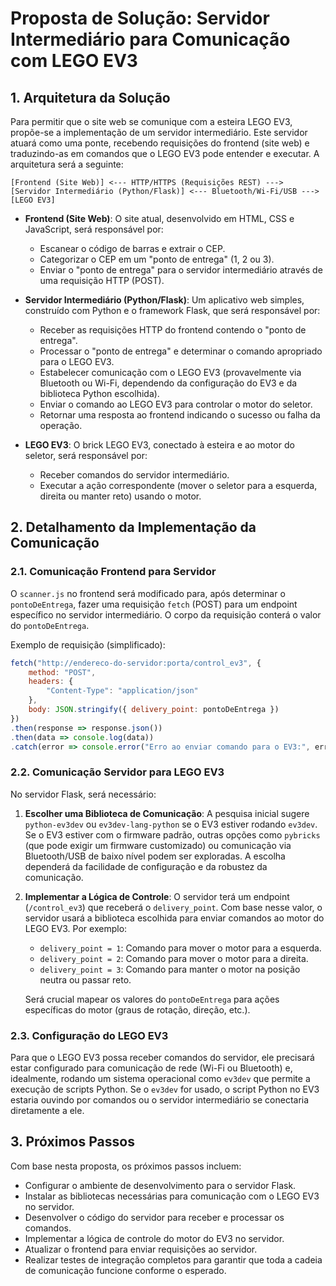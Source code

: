 # Proposta de Solução: Servidor Intermediário para Comunicação com LEGO EV3

## 1. Arquitetura da Solução

Para permitir que o site web se comunique com a esteira LEGO EV3, propõe-se a implementação de um servidor intermediário. Este servidor atuará como uma ponte, recebendo requisições do frontend (site web) e traduzindo-as em comandos que o LEGO EV3 pode entender e executar. A arquitetura será a seguinte:

```
[Frontend (Site Web)] <--- HTTP/HTTPS (Requisições REST) ---> [Servidor Intermediário (Python/Flask)] <--- Bluetooth/Wi-Fi/USB ---> [LEGO EV3]
```

-   **Frontend (Site Web)**: O site atual, desenvolvido em HTML, CSS e JavaScript, será responsável por:
    -   Escanear o código de barras e extrair o CEP.
    -   Categorizar o CEP em um "ponto de entrega" (1, 2 ou 3).
    -   Enviar o "ponto de entrega" para o servidor intermediário através de uma requisição HTTP (POST).

-   **Servidor Intermediário (Python/Flask)**: Um aplicativo web simples, construído com Python e o framework Flask, que será responsável por:
    -   Receber as requisições HTTP do frontend contendo o "ponto de entrega".
    -   Processar o "ponto de entrega" e determinar o comando apropriado para o LEGO EV3.
    -   Estabelecer comunicação com o LEGO EV3 (provavelmente via Bluetooth ou Wi-Fi, dependendo da configuração do EV3 e da biblioteca Python escolhida).
    -   Enviar o comando ao LEGO EV3 para controlar o motor do seletor.
    -   Retornar uma resposta ao frontend indicando o sucesso ou falha da operação.

-   **LEGO EV3**: O brick LEGO EV3, conectado à esteira e ao motor do seletor, será responsável por:
    -   Receber comandos do servidor intermediário.
    -   Executar a ação correspondente (mover o seletor para a esquerda, direita ou manter reto) usando o motor.

## 2. Detalhamento da Implementação da Comunicação

### 2.1. Comunicação Frontend para Servidor

O `scanner.js` no frontend será modificado para, após determinar o `pontoDeEntrega`, fazer uma requisição `fetch` (POST) para um endpoint específico no servidor intermediário. O corpo da requisição conterá o valor do `pontoDeEntrega`.

Exemplo de requisição (simplificado):

```javascript
fetch("http://endereco-do-servidor:porta/control_ev3", {
    method: "POST",
    headers: {
        "Content-Type": "application/json"
    },
    body: JSON.stringify({ delivery_point: pontoDeEntrega })
})
.then(response => response.json())
.then(data => console.log(data))
.catch(error => console.error("Erro ao enviar comando para o EV3:", error));
```

### 2.2. Comunicação Servidor para LEGO EV3

No servidor Flask, será necessário:

1.  **Escolher uma Biblioteca de Comunicação**: A pesquisa inicial sugere `python-ev3dev` ou `ev3dev-lang-python` se o EV3 estiver rodando `ev3dev`. Se o EV3 estiver com o firmware padrão, outras opções como `pybricks` (que pode exigir um firmware customizado) ou comunicação via Bluetooth/USB de baixo nível podem ser exploradas. A escolha dependerá da facilidade de configuração e da robustez da comunicação.

2.  **Implementar a Lógica de Controle**: O servidor terá um endpoint (`/control_ev3`) que receberá o `delivery_point`. Com base nesse valor, o servidor usará a biblioteca escolhida para enviar comandos ao motor do LEGO EV3. Por exemplo:

    -   `delivery_point = 1`: Comando para mover o motor para a esquerda.
    -   `delivery_point = 2`: Comando para mover o motor para a direita.
    -   `delivery_point = 3`: Comando para manter o motor na posição neutra ou passar reto.

    Será crucial mapear os valores do `pontoDeEntrega` para ações específicas do motor (graus de rotação, direção, etc.).

### 2.3. Configuração do LEGO EV3

Para que o LEGO EV3 possa receber comandos do servidor, ele precisará estar configurado para comunicação de rede (Wi-Fi ou Bluetooth) e, idealmente, rodando um sistema operacional como `ev3dev` que permite a execução de scripts Python. Se o `ev3dev` for usado, o script Python no EV3 estaria ouvindo por comandos ou o servidor intermediário se conectaria diretamente a ele.

## 3. Próximos Passos

Com base nesta proposta, os próximos passos incluem:

-   Configurar o ambiente de desenvolvimento para o servidor Flask.
-   Instalar as bibliotecas necessárias para comunicação com o LEGO EV3 no servidor.
-   Desenvolver o código do servidor para receber e processar os comandos.
-   Implementar a lógica de controle do motor do EV3 no servidor.
-   Atualizar o frontend para enviar requisições ao servidor.
-   Realizar testes de integração completos para garantir que toda a cadeia de comunicação funcione conforme o esperado.

